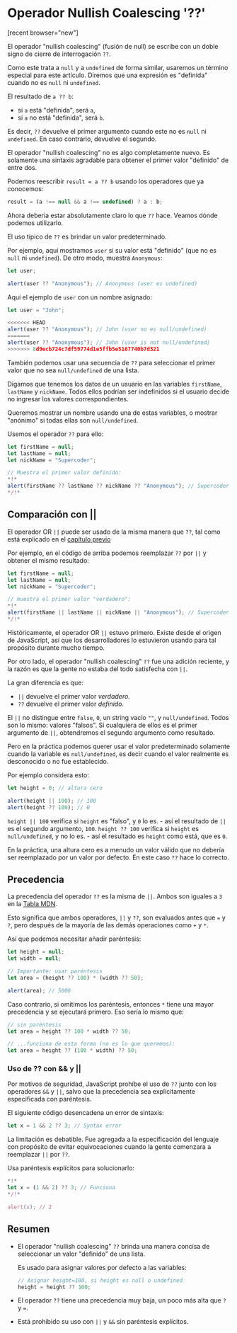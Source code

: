 # Operador Nullish Coalescing '??'

[recent browser="new"]

El operador "nullish coalescing" (fusión de null) se escribe con un doble signo de cierre de interrogación `??`.

Como este trata a `null` y a `undefined` de forma similar, usaremos un término especial para este artículo. Diremos que una expresión es "definida" cuando no es `null` ni `undefined`.

El resultado de `a ?? b`:
- si `a` está "definida", será `a`, 
- si `a` no está "definida", será `b`.

Es decir, `??` devuelve el primer argumento cuando este no es `null` ni `undefined`. En caso contrario, devuelve el segundo.

El operador "nullish coalescing" no es algo completamente nuevo. Es solamente una sintaxis agradable para obtener el primer valor "definido" de entre dos.

Podemos reescribir `result = a ?? b` usando los operadores que ya conocemos:

```js
result = (a !== null && a !== undefined) ? a : b;
```

Ahora debería estar absolutamente claro lo que `??` hace. Veamos dónde podemos utilizarlo.

El uso típico de `??` es brindar un valor predeterminado.

Por ejemplo, aquí mostramos `user` si su valor está "definido" (que no es `null` ni `undefined`). De otro modo, muestra `Anonymous`:

```js run
let user;

alert(user ?? "Anonymous"); // Anonymous (user es undefined)
```

Aquí el ejemplo de `user` con un nombre asignado:

```js run
let user = "John";

<<<<<<< HEAD
alert(user ?? "Anonymous"); // John (user no es null/undefined)
=======
alert(user ?? "Anonymous"); // John (user is not null/undefined)
>>>>>>> 8d9ecb724c7df59774d1e5ffb5e5167740b7d321
```

También podemos usar una secuencia de `??` para seleccionar el primer valor que no sea `null/undefined` de una lista.

Digamos que tenemos los datos de un usuario en las variables `firstName`, `lastName` y `nickName`. Todos ellos podrían ser indefinidos si el usuario decide no ingresar los valores correspondientes.

Queremos mostrar un nombre usando una de estas variables, o mostrar "anónimo" si todas ellas son `null/undefined`.

Usemos el operador `??` para ello:

```js run
let firstName = null;
let lastName = null;
let nickName = "Supercoder";

// Muestra el primer valor definido:
*!*
alert(firstName ?? lastName ?? nickName ?? "Anonymous"); // Supercoder
*/!*
```

## Comparación con ||

El operador OR `||` puede ser usado de la misma manera que `??`, tal como está explicado en el [capítulo previo](info:logical-operators#or-finds-the-first-truthy-value)

Por ejemplo, en el código de arriba podemos reemplazar `??` por `||` y obtener el mismo resultado:

```js run
let firstName = null;
let lastName = null;
let nickName = "Supercoder";

// muestra el primer valor "verdadero":
*!*
alert(firstName || lastName || nickName || "Anonymous"); // Supercoder
*/!*
```

Históricamente, el operador OR `||` estuvo primero. Existe desde el origen de JavaScript, así que los desarrolladores lo estuvieron usando para tal propósito durante mucho tiempo.

Por otro lado, el operador "nullish coalescing" `??` fue una adición reciente, y la razón es que la gente no estaba del todo satisfecha con `||`.

La gran diferencia es que:
- `||` devuelve el primer valor *verdadero*.
- `??` devuelve el primer valor *definido*.

El `||` no distingue entre `false`, `0`, un string vacío `""`, y `null/undefined`.  Todos son lo mismo: valores "falsos". Si cualquiera de ellos es el primer argumento de `||`, obtendremos el segundo argumento como resultado. 

Pero en la práctica podemos querer usar el valor predeterminado solamente cuando la variable es `null/undefined`, es decir cuando el valor realmente es desconocido o no fue establecido.

Por ejemplo considera esto:

```js run
let height = 0; // altura cero

alert(height || 100); // 100
alert(height ?? 100); // 0
```

`height || 100` verifica si `height` es "falso", y `0` lo es. 
    - así el resultado de `||` es el segundo argumento, `100`.
`height ?? 100` verifica si `height` es `null/undefined`, y no lo es.
    - así el resultado es `height` como está, que es `0`.

En la práctica, una altura cero es a menudo un valor válido que no debería ser reemplazado por un valor por defecto. En este caso `??` hace lo correcto.

## Precedencia

La precedencia del operador `??` es la misma de `||`. Ambos son iguales a `3` en la [Tabla MDN](https://developer.mozilla.org/es/docs/Web/JavaScript/Referencia/Operadores/Operator_Precedence#Table).

Esto significa que ambos operadores, `||` y `??`, son evaluados antes que `=` y `?`, pero después de la mayoría de las demás operaciones como `+` y `*`. 

Así que podemos necesitar añadir paréntesis:

```js run
let height = null;
let width = null;

// Importante: usar paréntesis
let area = (height ?? 100) * (width ?? 50);

alert(area); // 5000
```

Caso contrario, si omitimos los paréntesis, entonces `*` tiene una mayor precedencia y se ejecutará primero. Eso sería lo mismo que:

```js
// sin paréntesis
let area = height ?? 100 * width ?? 50;

// ...funciona de esta forma (no es lo que queremos):
let area = height ?? (100 * width) ?? 50;
```

### Uso de ?? con && y ||

Por motivos de seguridad, JavaScript prohíbe el uso de `??` junto con los operadores `&&` y `||`, salvo que la precedencia sea explícitamente especificada con paréntesis.

El siguiente código desencadena un error de sintaxis:

```js run
let x = 1 && 2 ?? 3; // Syntax error
```

La limitación es debatible. Fue agregada a la especificación del lenguaje con propósito de evitar equivocaciones cuando la gente comenzara a reemplazar `||` por `??`.

Usa paréntesis explícitos para solucionarlo:

```js run
*!*
let x = (1 && 2) ?? 3; // Funciona
*/!*

alert(x); // 2
```

## Resumen

- El operador "nullish coalescing" `??` brinda una manera concisa de seleccionar un valor "definido" de una lista.

    Es usado para asignar valores por defecto a las variables:

    ```js
    // Asignar height=100, si height es null o undefined
    height = height ?? 100;
    ```

- El operador `??` tiene una precedencia muy baja, un poco más alta que `?` y `=`.
- Está prohibido su uso con `||` y `&&` sin paréntesis explícitos.
